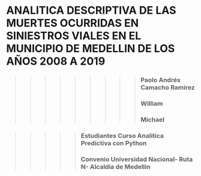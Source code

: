 # ANALITICA DESCRIPTIVA DE LAS MUERTES OCURRIDAS EN SINIESTROS VIALES EN EL MUNICIPIO DE MEDELLIN DE LOS AÑOS 2008 A 2019


>>>>>>>>>### Paolo Andrés Camacho Ramírez
>>>>>>>>>### William
>>>>>>>>>### Michael

>>>>>### Estudiantes Curso Analitica Predictiva con Python
>>>>>### Convenio Universidad Nacional- Ruta N- Alcaldia de Medellin
